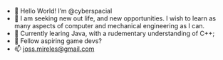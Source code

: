 - 👋 Hello World! I’m @cyberspacial
- 👀 I am seeking new out life, and new opportunities. I wish to learn as many aspects of computer and mechanical engineering as I can. 
- 🌱 Currently learing Java, with a rudementary understanding of C++;
- 💞️ Fellow aspiring game devs?
- 📫 joss.mireles@gmail.com 

<!---
sadellight/sadellight is a ✨ special ✨ repository because its `README.md` (this file) appears on your GitHub profile.
You can click the Preview link to take a look at your changes.
--->

